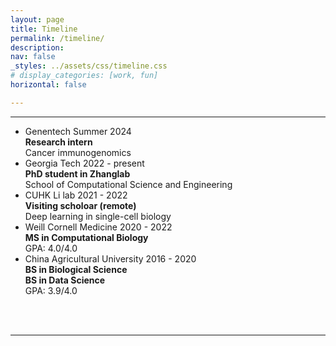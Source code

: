 ```yaml
---
layout: page
title: Timeline
permalink: /timeline/
description:
nav: false
_styles: ../assets/css/timeline.css
# display_categories: [work, fun]
horizontal: false

---
```

<link rel="stylesheet" href="../assets/css/timeline.css">

<body>
<hr>
<!-- The Timeline -->

<ul class="timeline">
<!-- Item 1 -->
<li>
	<div class="direction-l" data-toggle="modal" data-target="#genentech">
		<div class="flag-wrapper">
			<span class="flag">Genentech</span>
			<span class="time-wrapper"><span class="time">Summer 2024</span></span>
		</div>
		<div class="desc">
			<b>Research intern</b> <br>
			Cancer immunogenomics
		</div>
	</div>
</li>

<!-- Item 1 -->
<li>
	<div class="direction-r" data-toggle="modal" data-target="#gt">
		<div class="flag-wrapper">
			<span class="flag">Georgia Tech</span>
			<span class="time-wrapper"><span class="time">2022 - present</span></span>
		</div>
		<div class="desc">
			<b>PhD student in Zhanglab</b><br>
			School of Computational Science and Engineering
		</div>
	</div>
</li>

<!-- Item 2 -->
<li>
	<div class="direction-l" data-toggle="modal" data-target="#cuhk">
		<div class="flag-wrapper">
			<span class="flag">CUHK Li lab</span>
			<span class="time-wrapper"><span class="time">2021 - 2022</span></span>
		</div>
		<div class="desc">
			<b>Visiting scholoar (remote)</b> <br>
			Deep learning in single-cell biology<br>
		</div>
	</div>
</li>

<!-- Item 2 -->
<li>
	<div class="direction-r" data-toggle="modal" data-target="#wcm">
		<div class="flag-wrapper">
			<span class="flag">Weill Cornell Medicine</span>
			<span class="time-wrapper"><span class="time">2020 - 2022</span></span>
		</div>
		<div class="desc">
			<b>MS in Computational Biology</b> <br>
			GPA: 4.0/4.0 <br>
		</div>
	</div>
</li>

<!-- Item 3 -->
<li>
	<div class="direction-r" data-toggle="modal" data-target="#cau">
		<div class="flag-wrapper">
			<span class="flag">China Agricultural University</span>
			<span class="time-wrapper"><span class="time">2016 - 2020</span></span>
		</div>
		<div class="desc">
			<b>BS in Biological Science </b> <br>
			<b>BS in Data Science </b> <br>
			GPA: 3.9/4.0
		</div>
	</div>
</li>

</ul>



<br>
<br>
<hr>
<br>
<br>
</body>
